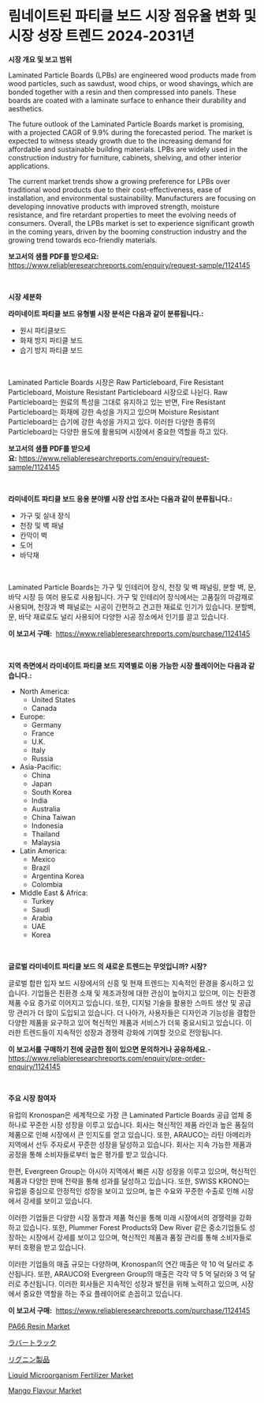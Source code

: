 <p><h1>림네이트된 파티클 보드 시장 점유율 변화 및 시장 성장 트렌드 2024-2031년</h1></p><p><strong>시장 개요 및 보고 범위</strong></p>
<p><p>Laminated Particle Boards (LPBs) are engineered wood products made from wood particles, such as sawdust, wood chips, or wood shavings, which are bonded together with a resin and then compressed into panels. These boards are coated with a laminate surface to enhance their durability and aesthetics. </p><p>The future outlook of the Laminated Particle Boards market is promising, with a projected CAGR of 9.9% during the forecasted period. The market is expected to witness steady growth due to the increasing demand for affordable and sustainable building materials. LPBs are widely used in the construction industry for furniture, cabinets, shelving, and other interior applications.</p><p>The current market trends show a growing preference for LPBs over traditional wood products due to their cost-effectiveness, ease of installation, and environmental sustainability. Manufacturers are focusing on developing innovative products with improved strength, moisture resistance, and fire retardant properties to meet the evolving needs of consumers. Overall, the LPBs market is set to experience significant growth in the coming years, driven by the booming construction industry and the growing trend towards eco-friendly materials.</p></p>
<p><strong>보고서의 샘플 PDF를 받으세요:</strong> <a href="https://www.reliableresearchreports.com/enquiry/request-sample/1124145">https://www.reliableresearchreports.com/enquiry/request-sample/1124145</a></p>
<p>&nbsp;</p>
<p><strong>시장 세분화</strong></p>
<p><strong>라미네이트 파티클 보드 유형별 시장 분석은 다음과 같이 분류됩니다.:</strong></p>
<p><ul><li>원시 파티클보드</li><li>화재 방지 파티클 보드</li><li>습기 방지 파티클 보드</li></ul></p>
<p>&nbsp;</p>
<p><p>Laminated Particle Boards 시장은 Raw Particleboard, Fire Resistant Particleboard, Moisture Resistant Particleboard 시장으로 나뉜다. Raw Particleboard는 원료의 특성을 그대로 유지하고 있는 반면, Fire Resistant Particleboard는 화재에 강한 속성을 가지고 있으며 Moisture Resistant Particleboard는 습기에 강한 속성을 가지고 있다. 이러한 다양한 종류의 Particleboard는 다양한 용도에 활용되며 시장에서 중요한 역할을 하고 있다.</p></p>
<p><strong>보고서의 샘플 PDF를 받으세요:</strong>&nbsp;<a href="https://www.reliableresearchreports.com/enquiry/request-sample/1124145">https://www.reliableresearchreports.com/enquiry/request-sample/1124145</a></p>
<p>&nbsp;</p>
<p><strong> 라미네이트 파티클 보드 응용 분야별 시장 산업 조사는 다음과 같이 분류됩니다.:</strong></p>
<p><ul><li>가구 및 실내 장식</li><li>천장 및 벽 패널</li><li>칸막이 벽</li><li>도어</li><li>바닥재</li></ul></p>
<p>&nbsp;</p>
<p><p>Laminated Particle Boards는 가구 및 인테리어 장식, 천장 및 벽 패널링, 분할 벽, 문, 바닥 시장 등 여러 용도로 사용됩니다. 가구 및 인테리어 장식에서는 고품질의 마감재로 사용되며, 천장과 벽 패널로는 시공이 간편하고 견고한 재료로 인기가 있습니다. 분할벽, 문, 바닥 재료로도 널리 사용되어 다양한 시공 장소에서 인기를 끌고 있습니다.</p></p>
<p><strong>이 보고서 구매:</strong>&nbsp; <a href="https://www.reliableresearchreports.com/purchase/1124145">https://www.reliableresearchreports.com/purchase/1124145</a></p>
<p>&nbsp;</p>
<p><strong>지역 측면에서 라미네이트 파티클 보드 지역별로 이용 가능한 시장 플레이어는 다음과 같습니다.:</strong></p>
<p><ul>
    <li>
        North America:
        <ul>
            <li>United States</li>
            <li>Canada</li>
        </ul>
    </li>
    <li>
        Europe:
        <ul>
            <li>Germany</li>
            <li>France</li>
            <li>U.K.</li>
            <li>Italy</li>
            <li>Russia</li>
        </ul>
    </li>
    <li>
        Asia-Pacific:
        <ul>
            <li>China</li>
            <li>Japan</li>
            <li>South Korea</li>
            <li>India</li>
            <li>Australia</li>
            <li>China Taiwan</li>
            <li>Indonesia</li>
            <li>Thailand</li>
            <li>Malaysia</li>
        </ul>
    </li>
    <li>
        Latin America:
        <ul>
            <li>Mexico</li>
            <li>Brazil</li>
            <li>Argentina Korea</li>
            <li>Colombia</li>
        </ul>
    </li>
    <li>
        Middle East & Africa:
        <ul>
            <li>Turkey</li>
            <li>Saudi</li>
            <li>Arabia</li>
            <li>UAE</li>
            <li>Korea</li>
        </ul>
    </li>
    </ul></p>
<p>&nbsp;</p>
<p><strong>글로벌 라미네이트 파티클 보드 의 새로운 트렌드는 무엇입니까? 시장?</strong></p>
<p><p>글로벌 합판 입자 보드 시장에서의 신흥 및 현재 트렌드는 지속적인 환경을 중시하고 있습니다. 기업들은 친환경 소재 및 제조과정에 대한 관심이 높아지고 있으며, 이는 친환경 제품 수요 증가로 이어지고 있습니다. 또한, 디지털 기술을 활용한 스마트 생산 및 공급망 관리가 더 많이 도입되고 있습니다. 더 나아가, 사용자들은 디자인과 기능성을 결합한 다양한 제품을 요구하고 있어 혁신적인 제품과 서비스가 더욱 중요시되고 있습니다. 이러한 트렌드들이 지속적인 성장과 경쟁력 강화에 기여할 것으로 전망됩니다.</p></p>
<p><strong>이 보고서를 구매하기 전에 궁금한 점이 있으면 문의하거나 공유하세요.</strong>- <a href="https://www.reliableresearchreports.com/enquiry/pre-order-enquiry/1124145">https://www.reliableresearchreports.com/enquiry/pre-order-enquiry/1124145</a></p>
<p>&nbsp;</p>
<p><strong>주요 시장 참여자</strong></p>
<p><p>유럽의 Kronospan은 세계적으로 가장 큰 Laminated Particle Boards 공급 업체 중 하나로 꾸준한 시장 성장을 이루고 있습니다. 회사는 혁신적인 제품 라인과 높은 품질의 제품으로 인해 시장에서 큰 인지도를 얻고 있습니다. 또한, ARAUCO는 라틴 아메리카 지역에서 선두 주자로서 꾸준한 성장을 달성하고 있습니다. 회사는 지속 가능한 제품과 공정을 통해 소비자들로부터 높은 평가를 받고 있습니다.</p><p>한편, Evergreen Group는 아시아 지역에서 빠른 시장 성장을 이루고 있으며, 혁신적인 제품과 다양한 판매 전략을 통해 성과를 달성하고 있습니다. 또한, SWISS KRONO는 유럽을 중심으로 안정적인 성장을 보이고 있으며, 높은 수요와 꾸준한 수출로 인해 시장에서 강세를 보이고 있습니다.</p><p>이러한 기업들은 다양한 시장 동향과 제품 혁신을 통해 미래 시장에서의 경쟁력을 강화하고 있습니다. 또한, Plummer Forest Products와 Dew River 같은 중소기업들도 성장하는 시장에서 강세를 보이고 있으며, 혁신적인 제품과 품질 관리를 통해 소비자들로부터 호평을 받고 있습니다.</p><p>이러한 기업들의 매출 규모는 다양하며, Kronospan의 연간 매출은 약 10 억 달러로 추산됩니다. 또한, ARAUCO와 Evergreen Group의 매출은 각각 약 5 억 달러와 3 억 달러로 추산됩니다. 이러한 회사들은 지속적인 성장과 발전을 위해 노력하고 있으며, 시장에서 중요한 역할을 하는 주요 플레이어로 손꼽히고 있습니다.</p></p>
<p><strong>이 보고서 구매:</strong>&nbsp;&nbsp;<a href="https://www.reliableresearchreports.com/purchase/1124145">https://www.reliableresearchreports.com/purchase/1124145</a></p>
<p><p><a href="https://issuu.com/reportprime-2/docs/pa66-resin-market-size-2030.pptx">PA66 Resin Market</a></p><p><a href="https://github.com/adcxff01450218/Market-Research-Report-List-1/blob/main/2979580190064.md">ラバートラック</a></p><p><a href="https://github.com/xnljig2898992/Market-Research-Report-List-1/blob/main/3235182190063.md">リグニン製品</a></p><p><a href="https://view.publitas.com/reportprime-1/liquid-microorganism-fertilizer-market-research-report-the-key-to-successful-business-strategy-forecasted-for-period-from-2023-2030/">Liquid Microorganism Fertilizer Market</a></p><p><a href="https://changeable-paste-463.notion.site/Mango-Flavour-Market-Size-Market-Share-and-Global-Market-Analysis-Report-2024-2031-2dac0308e29740c18aa50e2c3501c68f">Mango Flavour Market</a></p></p>
